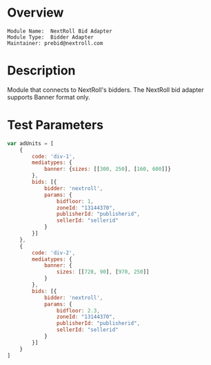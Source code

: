 # Overview

```
Module Name:  NextRoll Bid Adapter
Module Type:  Bidder Adapter
Maintainer: prebid@nextroll.com
```

# Description

Module that connects to NextRoll's bidders.
The NextRoll bid adapter supports Banner format only.

# Test Parameters
``` javascript
var adUnits = [
    {
        code: 'div-1',
        mediatypes: {
            banner: {sizes: [[300, 250], [160, 600]]}
        },
        bids: [{
            bidder: 'nextroll',
            params: {
                bidfloor: 1,
                zoneId: "13144370",
                publisherId: "publisherid",
                sellerId: "sellerid"
            }
        }]
    },
    {
        code: 'div-2',
        mediatypes: {
            banner: {
                sizes: [[728, 90], [970, 250]]
            }
        },
        bids: [{
            bidder: 'nextroll',
            params: {
                bidfloor: 2.3,
                zoneId: "13144370",
                publisherId: "publisherid",
                sellerId: "sellerid"
            }
        }]
    }
]
```